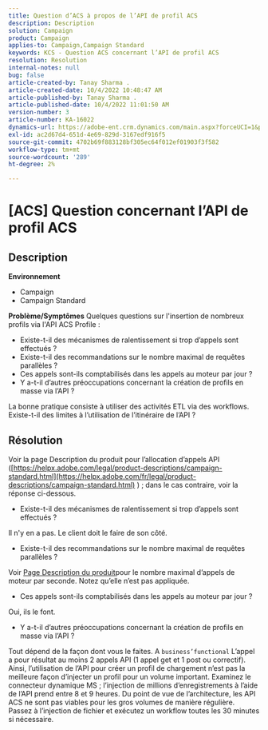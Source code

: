 ```yaml
---
title: Question d’ACS à propos de l’API de profil ACS
description: Description
solution: Campaign
product: Campaign
applies-to: Campaign,Campaign Standard
keywords: KCS - Question ACS concernant l’API de profil ACS
resolution: Resolution
internal-notes: null
bug: false
article-created-by: Tanay Sharma .
article-created-date: 10/4/2022 10:48:47 AM
article-published-by: Tanay Sharma .
article-published-date: 10/4/2022 11:01:50 AM
version-number: 3
article-number: KA-16022
dynamics-url: https://adobe-ent.crm.dynamics.com/main.aspx?forceUCI=1&pagetype=entityrecord&etn=knowledgearticle&id=c2ea181f-d243-ed11-bba2-0022480868ff
exl-id: ac2d67d4-651d-4e69-829d-3167edf916f5
source-git-commit: 4702b69f883128bf305ec64f012ef01903f3f582
workflow-type: tm+mt
source-wordcount: '289'
ht-degree: 2%

---
```


# [ACS] Question concernant l’API de profil ACS

## Description

<b>Environnement</b>
- Campaign
- Campaign Standard



<b>Problème/Symptômes</b>
Quelques questions sur l&#39;insertion de nombreux profils via l&#39;API ACS Profile :

- Existe-t-il des mécanismes de ralentissement si trop d’appels sont effectués ?
- Existe-t-il des recommandations sur le nombre maximal de requêtes parallèles ?
- Ces appels sont-ils comptabilisés dans les appels au moteur par jour ?
- Y a-t-il d’autres préoccupations concernant la création de profils en masse via l’API ?


La bonne pratique consiste à utiliser des activités ETL via des workflows. Existe-t-il des limites à l’utilisation de l’itinéraire de l’API ?


## Résolution


Voir la page Description du produit pour l’allocation d’appels API ([https://helpx.adobe.com/legal/product-descriptions/campaign-standard.html](https://helpx.adobe.com/fr/legal/product-descriptions/campaign-standard.html) ) ; dans le cas contraire, voir la réponse ci-dessous.



- Existe-t-il des mécanismes de ralentissement si trop d’appels sont effectués ?


Il n&#39;y en a pas. Le client doit le faire de son côté.

- Existe-t-il des recommandations sur le nombre maximal de requêtes parallèles ?


Voir [Page Description du produit](https://helpx.adobe.com/legal/product-descriptions/campaign-standard.html#)pour le nombre maximal d’appels de moteur par seconde. Notez qu’elle n’est pas appliquée.

- Ces appels sont-ils comptabilisés dans les appels au moteur par jour ?


Oui, ils le font.

- Y a-t-il d’autres préoccupations concernant la création de profils en masse via l’API ?


Tout dépend de la façon dont vous le faites. A `business’functional` L’appel a pour résultat au moins 2 appels API (1 appel get et 1 post ou correctif). Ainsi, l’utilisation de l’API pour créer un profil de chargement n’est pas la meilleure façon d’injecter un profil pour un volume important. Examinez le connecteur dynamique MS ; l’injection de millions d’enregistrements à l’aide de l’API prend entre 8 et 9 heures. Du point de vue de l’architecture, les API ACS ne sont pas viables pour les gros volumes de manière régulière. Passez à l’injection de fichier et exécutez un workflow toutes les 30 minutes si nécessaire.
